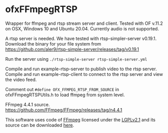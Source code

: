 # ofxFFmpegRTSP
Wrapper for ffmpeg and rtsp stream server and client. Tested with OF v.11.2 on OSX, Windows 10 and Ubuntu 20.04.
Currently audio is not supported.

A rtsp server is needed. 
We have tested with rtsp-simpler-server v0.19.1. Download the binary for your file system from
https://github.com/aler9/rtsp-simple-server/releases/tag/v0.19.1

Run the server using `./rtsp-simple-server rtsp-simple-server.yml`

Compile and run example-rtsp-server to publish video to the rtsp server. 
Compile and run example-rtsp-client to connect to the rtsp server and view the video feed.

Comment out `#define OFX_FFMPEG_RTSP_FROM_SOURCE` in ofxFFmpegRTSPUtils.h to load ffmpeg from system level.

FFmpeg 4.4.1 source.
https://github.com/FFmpeg/FFmpeg/releases/tag/n4.4.1

This software uses code of <a href=http://ffmpeg.org>FFmpeg</a> licensed under the <a href=http://www.gnu.org/licenses/old-licenses/lgpl-2.1.html>LGPLv2.1</a> and its source can be downloaded <a href=link_to_your_sources>here</a>.
